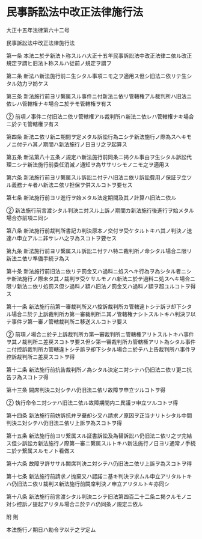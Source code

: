 # 民事訴訟法中改正法律施行法

大正十五年法律第六十二号

民事訴訟法中改正法律施行法

第一条 本法ニ於テ新法ト称スルハ大正十五年民事訴訟法中改正法律ニ依ル改正規定ヲ謂ヒ旧法ト称スルハ従前ノ規定ヲ謂フ

第二条 新法ハ新法施行前ニ生シタル事項ニモ之ヲ適用ス但シ旧法ニ依リテ生シタル効力ヲ妨ケス

第三条 新法施行前ヨリ繋属スル事件ニ付新法ニ依リ管轄権アル裁判所ハ旧法ニ依レハ管轄権ナキ場合ニ於テモ管轄権ヲ有ス

② 前項ノ事件ニ付旧法ニ依リ管轄権アル裁判所ハ新法ニ依レハ管轄権ナキ場合ニ於テモ管轄権ヲ有ス

第四条 新法ニ依リ新ニ期間ヲ定メタル訴訟行為ニシテ新法施行ノ際為スヘキモノニ付テハ其ノ期間ハ新法施行ノ日ヨリ之ヲ起算ス

第五条 新法第八十五条ノ規定ハ新法施行前同条ニ掲クル事由ヲ生シタル訴訟代理ニシテ新法施行前委任消滅ノ通知ヲ為ササリシモノニモ之ヲ適用ス

第六条 新法施行前ヨリ繋属スル訴訟ニ付テハ旧法ニ依リ訴訟費用ノ保証ヲ立ツル義務ナキ者ハ新法ニ依リ担保ヲ供スルコトヲ要セス

第七条 新法施行前ヨリ進行ヲ始メタル法定期間及其ノ計算ハ旧法ニ依ル

② 新法施行前言渡シタル判決ニ対スル上訴ノ期間カ新法施行後進行ヲ始メタル場合亦前項ニ同シ

第八条 新法施行前裁判所書記カ判決原本ノ交付ヲ受ケタルトキハ其ノ判決ノ送達ハ申立アルニ非サレハ之ヲ為スコトヲ要セス

第九条 新法施行前ヨリ繋属スル訴訟ニ付テハ特ニ裁判所ノ命シタル場合ニ限リ新法ニ依リ準備手続ヲ為ス

第十条 新法施行前旧法ニ依リテ罰金又ハ過料ニ処スヘキ行為ヲ為シタル者ニシテ新法施行ノ際未タ其ノ裁判ヲ受ケサルモノハ新法ニ於テ過料ニ処スヘキ場合ニ限リ新法ニ依リ処罰ス但シ過料ノ額ハ旧法ノ罰金又ハ過料ノ額ヲ超ユルコトヲ得ス

第十一条 新法施行前第一審裁判所又ハ控訴裁判所カ管轄違トシテ訴ヲ却下シタル場合ニ於テ上訴裁判所カ第一審裁判所ニ其ノ管轄権ナシトスルトキハ判決ヲ以テ事件ヲ第一審ノ管轄裁判所ニ移送スルコトヲ要ス

② 前項ノ場合ニ於テ上訴裁判所カ第一審裁判所ニ管轄権アリトスルトキハ事件ヲ其ノ裁判所ニ差戻スコトヲ要ス但シ第一審裁判所カ管轄権アリト為シタル事件ニ付控訴裁判所カ管轄違トシテ訴ヲ却下シタル場合ニ於テハ上告裁判所ハ事件ヲ控訴裁判所ニ差戻スコトヲ得

第十二条 新法施行前抗告裁判所ノ為シタル決定ニ対シテハ仍旧法ニ依リ更ニ抗告ヲ為スコトヲ得

第十三条 闕席判決ニ対シテハ仍旧法ニ依リ故障ヲ申立ツルコトヲ得

② 執行命令ニ対シテハ旧法ニ依ル故障期間内ニ異議ヲ申立ツルコトヲ得

第十四条 新法施行前妨訴抗弁ヲ棄却シ又ハ請求ノ原因ヲ正当ナリトシタル中間判決ニ対シテハ仍旧法ニ依リ上訴ヲ為スコトヲ得

第十五条 新法施行前ヨリ繋属スル証書訴訟及為替訴訟ハ仍旧法ニ依リ之ヲ完結ス但シ訴訟カ新法施行ノ際第一審ニ繋属スルトキハ新法施行ノ日ヨリ通常ノ手続ニ於テ繋属スルモノト看做ス

第十六条 故障ヲ許ササル闕席判決ニ対シテハ仍旧法ニ依リ上訴ヲ為スコトヲ得

第十七条 新法施行前請求ノ抛棄又ハ認諾ニ基キ判決ヲ求ムル申立アリタルトキハ仍旧法ニ依リ裁判ス新法施行前闕席判決ノ申立アリタルトキ亦同シ

第十八条 新法施行前言渡シタル判決ニシテ旧法第四百二十二条ニ掲クルモノニ対シ控訴ノ提起アリタル場合ニ於テハ仍同条ノ規定ニ依ル

附 則

本法施行ノ期日ハ勅令ヲ以テ之ヲ定ム
